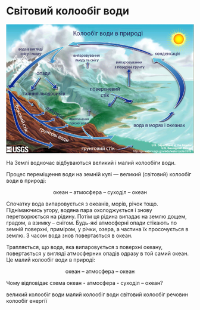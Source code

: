 Свiтовий колообiг води
======================

<div align="center">
<img src="Water_cycle.jpg" width="650">
</div>

На Землі водночас відбуваються <span class="p1">великий</span> і <span class="p1">малий</span> колообіги води.

Процес переміщення води на земній кулі — <span class="p1">великий</span> (світовий) <span class="p1">колообіг води</span> в природі:

<p align="center"><span class="p1">океан – атмосфера – суходіл – океан</span></p>

Спочатку вода випаровується з океанів, морів, річок тощо. Піднімаючись угору, водяна пара охолоджується і знову перетворюється на рідину. Потім ця рідина випадає на землю дощем, градом, а взимку – снігом. Будь-які атмосферні опади стікають по земній поверхні, приміром, у річки, озера, а частина їх просочується в землю. З часом вода знов повертається в океан.

Трапляється, що вода, яка випаровується з поверхні океану, повертається у вигляді атмосферних опадів одразу в той самий океан. Це <span class="p1">малий колообіг</span> води в природі: 

<p align="center"><span class="p1">океан – атмосфера – океан</span></p>

<quiz>
<question>
<p>Чому відповідає схема океан - атмосфера - суходіл – океан?</p>
<answer correct>великий колообіг води</answer>
<answer>малий колообіг води</answer>
<answer>світовий колообіг речовин</answer> 
<answer>колообіг енергії</answer>
</question>
</quiz>
